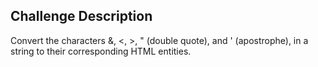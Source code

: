 ## Challenge Description

 Convert the characters &, <, >, " (double quote), 
 and ' (apostrophe), in a string to their corresponding
 HTML entities.

